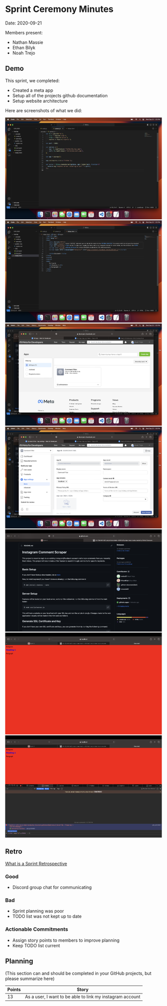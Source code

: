 # Sprint Ceremony Minutes
  
Date: 2020-09-21

Members present:

* Nathan Massie
* Ethan Bilyk
* Noah Trejo

  
## Demo

This sprint, we completed:

* Created a meta app
* Setup all of the projects github documentation
* Setup website architecture 

Here are screenshots of what we did:

![Thing](../Images/Shot1.png?raw=true)
![Thing](../Images/Shot2.png?raw=true)
![Thing](../Images/Shot3.png?raw=true)
![Thing](../Images/Shot4.png?raw=true)
![Thing](../Images/Shot5.png?raw=true)
![Thing](../Images/Shot6.png?raw=true)
![Thing](../Images/Shot7.png?raw=true)

## Retro

 

[What is a Sprint Retrospective](https://www.scrum.org/resources/what-is-a-sprint-retrospective)

### Good

* Discord group chat for communicating  

### Bad

* Sprint planning was poor 
* TODO list was not kept up to date

### Actionable Commitments

* Assign story points to members to improve planning
* Keep TODO list current

## Planning

(This section can and should be completed in your GitHub projects, but please summarize here)

Points | Story
-------|--------
13     | As a user, I want to be able to link my instagram account
       
